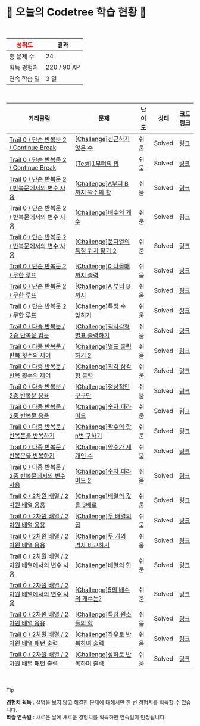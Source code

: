 # 🌲 오늘의 Codetree 학습 현황 🌲

<br />

| <span style="color:red;display:block;text-align:center;"> **성취도**</span> | 결과 |
|---|---|
| 총 문제 수 | 24 |
| 획득 경험치 | 220 / 90 XP |
| 연속 학습 일 | 3 일 |

<br />

|커리큘럼|문제|난이도|상태|코드 링크|
|---|---|---|---|---|
|[Trail 0 / 단순 반복문 2 / Continue Break](https://www.codetree.ai/trail-info/codetree-101/)|[[Challenge]친근하지 않은 수](https://www.codetree.ai/trails/complete/curated-cards/nl-pre-continue-break-1/)|쉬움|Solved|[링크](https://github.com/mna11/codetree-TILs/blob/main/250908/%EC%B9%9C%EA%B7%BC%ED%95%98%EC%A7%80%20%EC%95%8A%EC%9D%80%20%EC%88%98/unfriendly-number.cpp)|
|[Trail 0 / 단순 반복문 2 / Continue Break](https://www.codetree.ai/trail-info/codetree-101/)|[[Test]1부터의 합](https://www.codetree.ai/trails/complete/curated-cards/nl-pre-continue-break-2/)|쉬움|Solved|[링크](https://github.com/mna11/codetree-TILs/blob/main/250908/1%EB%B6%80%ED%84%B0%EC%9D%98%20%ED%95%A9/sum-from-the-one.cpp)|
|[Trail 0 / 단순 반복문 2 / 반복문에서의 변수 사용](https://www.codetree.ai/trail-info/codetree-101/)|[[Challenge]A부터 B까지 짝수의 합](https://www.codetree.ai/trails/complete/curated-cards/nl-pre-loop-variables-1/)|쉬움|Solved|[링크](https://github.com/mna11/codetree-TILs/blob/main/250908/A%EB%B6%80%ED%84%B0%20B%EA%B9%8C%EC%A7%80%20%EC%A7%9D%EC%88%98%EC%9D%98%20%ED%95%A9/sum-of-even-nums-from-a-to-b.cpp)|
|[Trail 0 / 단순 반복문 2 / 반복문에서의 변수 사용](https://www.codetree.ai/trail-info/codetree-101/)|[[Challenge]배수의 개수](https://www.codetree.ai/trails/complete/curated-cards/nl-pre-loop-variables-2/)|쉬움|Solved|[링크](https://github.com/mna11/codetree-TILs/blob/main/250908/%EB%B0%B0%EC%88%98%EC%9D%98%20%EA%B0%9C%EC%88%98/number-of-multipliers.cpp)|
|[Trail 0 / 단순 반복문 2 / 반복문에서의 변수 사용](https://www.codetree.ai/trail-info/codetree-101/)|[[Challenge]문자열의 특정 위치 찾기 2](https://www.codetree.ai/trails/complete/curated-cards/nl-pre-loop-variables-1/)|쉬움|Solved|[링크](https://github.com/mna11/codetree-TILs/blob/main/250908/%EB%AC%B8%EC%9E%90%EC%97%B4%EC%9D%98%20%ED%8A%B9%EC%A0%95%20%EC%9C%84%EC%B9%98%20%EC%B0%BE%EA%B8%B0%202/find-specific-location-in-spring-2.cpp)|
|[Trail 0 / 단순 반복문 2 / 무한 루프](https://www.codetree.ai/trail-info/codetree-101/)|[[Challenge]0 나올때까지 출력](https://www.codetree.ai/trails/complete/curated-cards/nl-pre-infinite-loop-1/)|쉬움|Solved|[링크](https://github.com/mna11/codetree-TILs/blob/main/250908/0%20%EB%82%98%EC%98%AC%EB%95%8C%EA%B9%8C%EC%A7%80%20%EC%B6%9C%EB%A0%A5/print-until-zero-is-given.cpp)|
|[Trail 0 / 단순 반복문 2 / 무한 루프](https://www.codetree.ai/trail-info/codetree-101/)|[[Challenge]A 부터 B 까지](https://www.codetree.ai/trails/complete/curated-cards/nl-pre-infinite-loop-1/)|쉬움|Solved|[링크](https://github.com/mna11/codetree-TILs/blob/main/250908/A%20%EB%B6%80%ED%84%B0%20B%20%EA%B9%8C%EC%A7%80/a-to-b.cpp)|
|[Trail 0 / 단순 반복문 2 / 무한 루프](https://www.codetree.ai/trail-info/codetree-101/)|[[Challenge]특정 수 맞히기](https://www.codetree.ai/trails/complete/curated-cards/nl-pre-infinite-loop-2/)|쉬움|Solved|[링크](https://github.com/mna11/codetree-TILs/blob/main/250908/%ED%8A%B9%EC%A0%95%20%EC%88%98%20%EB%A7%9E%ED%9E%88%EA%B8%B0/catching-specific-number.cpp)|
|[Trail 0 / 다중 반복문 / 2중 반복문 입문](https://www.codetree.ai/trail-info/codetree-101/)|[[Challenge]직사각형 별표 출력하기](https://www.codetree.ai/trails/complete/curated-cards/nl-pre-2d-loop-basics-1/)|쉬움|Solved|[링크](https://github.com/mna11/codetree-TILs/blob/main/250908/%EC%A7%81%EC%82%AC%EA%B0%81%ED%98%95%20%EB%B3%84%ED%91%9C%20%EC%B6%9C%EB%A0%A5%ED%95%98%EA%B8%B0/print-stars-in-rectangle.cpp)|
|[Trail 0 / 다중 반복문 / 반복 횟수의 제어](https://www.codetree.ai/trail-info/codetree-101/)|[[Challenge]별표 출력하기 2](https://www.codetree.ai/trails/complete/curated-cards/nl-pre-dependent-loops-1/)|쉬움|Solved|[링크](https://github.com/mna11/codetree-TILs/blob/main/250908/%EB%B3%84%ED%91%9C%20%EC%B6%9C%EB%A0%A5%ED%95%98%EA%B8%B0%202/print-star-2.cpp)|
|[Trail 0 / 다중 반복문 / 반복 횟수의 제어](https://www.codetree.ai/trail-info/codetree-101/)|[[Challenge]직각 삼각형 출력](https://www.codetree.ai/trails/complete/curated-cards/nl-pre-dependent-loops-2/)|쉬움|Solved|[링크](https://github.com/mna11/codetree-TILs/blob/main/250908/%EC%A7%81%EA%B0%81%20%EC%82%BC%EA%B0%81%ED%98%95%20%EC%B6%9C%EB%A0%A5/Right-triangle-and-output.cpp)|
|[Trail 0 / 다중 반복문 / 2중 반복문 응용](https://www.codetree.ai/trail-info/codetree-101/)|[[Challenge]정상적인 구구단](https://www.codetree.ai/trails/complete/curated-cards/nl-pre-nested-loop-output-1/)|쉬움|Solved|[링크](https://github.com/mna11/codetree-TILs/blob/main/250908/%EC%A0%95%EC%83%81%EC%A0%81%EC%9D%B8%20%EA%B5%AC%EA%B5%AC%EB%8B%A8/normal-multiple.cpp)|
|[Trail 0 / 다중 반복문 / 2중 반복문 응용](https://www.codetree.ai/trail-info/codetree-101/)|[[Challenge]숫자 피라미드](https://www.codetree.ai/trails/complete/curated-cards/nl-pre-nested-loop-output-2/)|쉬움|Solved|[링크](https://github.com/mna11/codetree-TILs/blob/main/250908/%EC%88%AB%EC%9E%90%20%ED%94%BC%EB%9D%BC%EB%AF%B8%EB%93%9C/number-pyramid.cpp)|
|[Trail 0 / 다중 반복문 / 반복문을 반복하기](https://www.codetree.ai/trail-info/codetree-101/)|[[Challenge]짝수의 합 n번 구하기](https://www.codetree.ai/trails/complete/curated-cards/nl-pre-1d-loop-repetition-1/)|쉬움|Solved|[링크](https://github.com/mna11/codetree-TILs/blob/main/250908/%EC%A7%9D%EC%88%98%EC%9D%98%20%ED%95%A9%20n%EB%B2%88%20%EA%B5%AC%ED%95%98%EA%B8%B0/find-the-sum-of-even-numbers-n-times.cpp)|
|[Trail 0 / 다중 반복문 / 반복문을 반복하기](https://www.codetree.ai/trail-info/codetree-101/)|[[Challenge]약수가 세 개인 수](https://www.codetree.ai/trails/complete/curated-cards/nl-pre-1d-loop-repetition-2/)|쉬움|Solved|[링크](https://github.com/mna11/codetree-TILs/blob/main/250908/%EC%95%BD%EC%88%98%EA%B0%80%20%EC%84%B8%20%EA%B0%9C%EC%9D%B8%20%EC%88%98/numbers-with-three-divisors.cpp)|
|[Trail 0 / 다중 반복문 / 2중 반복문에서의 변수 사용](https://www.codetree.ai/trail-info/codetree-101/)|[[Challenge]숫자 피라미드 2](https://www.codetree.ai/trails/complete/curated-cards/nl-pre-2d-loop-variables-1/)|쉬움|Solved|[링크](https://github.com/mna11/codetree-TILs/blob/main/250908/%EC%88%AB%EC%9E%90%20%ED%94%BC%EB%9D%BC%EB%AF%B8%EB%93%9C%202/number-pyramid-2.cpp)|
|[Trail 0 / 2차원 배열 / 2차원 배열 응용](https://www.codetree.ai/trail-info/codetree-101/)|[[Challenge]배열의 값을 3배로](https://www.codetree.ai/trails/complete/curated-cards/nl-pre-using-2d-array-1/)|쉬움|Solved|[링크](https://github.com/mna11/codetree-TILs/blob/main/250908/%EB%B0%B0%EC%97%B4%EC%9D%98%20%EA%B0%92%EC%9D%84%203%EB%B0%B0%EB%A1%9C/triple-the-values-of-the-array.cpp)|
|[Trail 0 / 2차원 배열 / 2차원 배열 응용](https://www.codetree.ai/trail-info/codetree-101/)|[[Challenge]두 배열의 곱](https://www.codetree.ai/trails/complete/curated-cards/nl-pre-using-2d-array-2/)|쉬움|Solved|[링크](https://github.com/mna11/codetree-TILs/blob/main/250908/%EB%91%90%20%EB%B0%B0%EC%97%B4%EC%9D%98%20%EA%B3%B1/multiple-of-two-arrays.cpp)|
|[Trail 0 / 2차원 배열 / 2차원 배열 응용](https://www.codetree.ai/trail-info/codetree-101/)|[[Challenge]두 개의 격자 비교하기](https://www.codetree.ai/trails/complete/curated-cards/nl-pre-using-2d-array-3/)|쉬움|Solved|[링크](https://github.com/mna11/codetree-TILs/blob/main/250908/%EB%91%90%20%EA%B0%9C%EC%9D%98%20%EA%B2%A9%EC%9E%90%20%EB%B9%84%EA%B5%90%ED%95%98%EA%B8%B0/compare-two-grid.cpp)|
|[Trail 0 / 2차원 배열 / 2차원 배열에서의 변수 사용](https://www.codetree.ai/trail-info/codetree-101/)|[[Challenge]배열의 합](https://www.codetree.ai/trails/complete/curated-cards/nl-pre-2d-array-variables-1/)|쉬움|Solved|[링크](https://github.com/mna11/codetree-TILs/blob/main/250908/%EB%B0%B0%EC%97%B4%EC%9D%98%20%ED%95%A9/sum-of-array.cpp)|
|[Trail 0 / 2차원 배열 / 2차원 배열에서의 변수 사용](https://www.codetree.ai/trail-info/codetree-101/)|[[Challenge]5의 배수의 개수는?](https://www.codetree.ai/trails/complete/curated-cards/nl-pre-2d-array-variables-2/)|쉬움|Solved|[링크](https://github.com/mna11/codetree-TILs/blob/main/250908/5%EC%9D%98%20%EB%B0%B0%EC%88%98%EC%9D%98%20%EA%B0%9C%EC%88%98%EB%8A%94%3F/the-number-of-multiples-of-5.cpp)|
|[Trail 0 / 2차원 배열 / 2차원 배열 응용](https://www.codetree.ai/trail-info/codetree-101/)|[[Challenge]특정 원소들의 합](https://www.codetree.ai/trails/complete/curated-cards/nl-pre-using-2d-array-1/)|쉬움|Solved|[링크](https://github.com/mna11/codetree-TILs/blob/main/250908/%ED%8A%B9%EC%A0%95%20%EC%9B%90%EC%86%8C%EB%93%A4%EC%9D%98%20%ED%95%A9/sum-of-specific-elements.cpp)|
|[Trail 0 / 2차원 배열 / 2차원 배열 패턴 출력](https://www.codetree.ai/trail-info/codetree-101/)|[[Challenge]좌우로 반복하며 출력](https://www.codetree.ai/trails/complete/curated-cards/nl-pre-2d-array-pattern-printing-1/)|쉬움|Solved|[링크](https://github.com/mna11/codetree-TILs/blob/main/250908/%EC%A2%8C%EC%9A%B0%EB%A1%9C%20%EB%B0%98%EB%B3%B5%ED%95%98%EB%A9%B0%20%EC%B6%9C%EB%A0%A5/print-in-left-right-reverse.cpp)|
|[Trail 0 / 2차원 배열 / 2차원 배열 패턴 출력](https://www.codetree.ai/trail-info/codetree-101/)|[[Challenge]상하로 반복하며 출력](https://www.codetree.ai/trails/complete/curated-cards/nl-pre-2d-array-pattern-printing-2/)|쉬움|Solved|[링크](https://github.com/mna11/codetree-TILs/blob/main/250908/%EC%83%81%ED%95%98%EB%A1%9C%20%EB%B0%98%EB%B3%B5%ED%95%98%EB%A9%B0%20%EC%B6%9C%EB%A0%A5/print-in-up-down-reverse.cpp)|


<br />

> [!TIP]
> **경험치 획득** : 설명을 보지 않고 해결한 문제에 대해서만 한 번 경험치를 획득할 수 있습니다.  
> **학습 연속일** : 새로운 날에 새로운 경험치를 획득하면 연속일이 인정됩니다.

